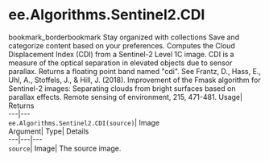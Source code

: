  
#  ee.Algorithms.Sentinel2.CDI 
bookmark_borderbookmark Stay organized with collections  Save and categorize content based on your preferences. 
Computes the Cloud Displacement Index (CDI) from a Sentinel-2 Level 1C image. CDI is a measure of the optical separation in elevated objects due to sensor parallax. Returns a floating point band named "cdi". 
See Frantz, D., Hass, E., Uhl, A., Stoffels, J., & Hill, J. (2018). Improvement of the Fmask algorithm for Sentinel-2 images: Separating clouds from bright surfaces based on parallax effects. Remote sensing of environment, 215, 471-481.
Usage| Returns  
---|---  
`ee.Algorithms.Sentinel2.CDI(source)`| Image  
Argument| Type| Details  
---|---|---  
`source`| Image| The source image.  
